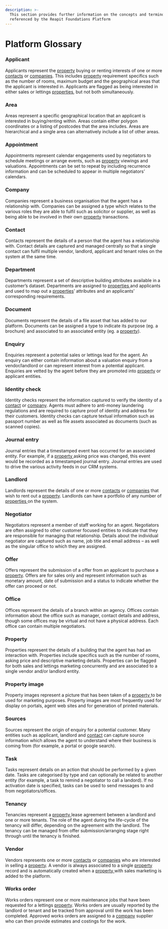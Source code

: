```yaml
---
description: >-
  This section provides further information on the concepts and terminology
  referenced by the Reapit Foundations Platform
---
```


# Platform Glossary

### Applicant

Applicants represent the [property](https://foundations-documentation.reapit.cloud/platform-glossary#properties) buying or renting interests of one or more [contacts](https://foundations-documentation.reapit.cloud/platform-glossary#contact) or [companies](https://foundations-documentation.reapit.cloud/platform-glossary#company). This includes [property](https://foundations-documentation.reapit.cloud/platform-glossary#properties) requirement specifics such as the number of rooms, maximum budget and the geographical areas that the applicant is interested in. Applicants are flagged as being interested in either sales or lettings [properties](https://foundations-documentation.reapit.cloud/platform-glossary#properties), but not both simultaneously.

### Area

Areas represent a specific geographical location that an applicant is interested in buying/renting within. Areas contain either polygon coordinates or a listing of postcodes that the area includes. Areas are hierarchical and a single area can alternatively include a list of other areas.

### Appointment

Appointments represent calendar engagements used by negotiators to schedule meetings or arrange events, such as [property](https://foundations-documentation.reapit.cloud/platform-glossary#properties) viewings and valuations. Appointments can be set to repeat by including recurrence information and can be scheduled to appear in multiple negotiators’ calendars.

### Company

Companies represent a business organisation that the agent has a relationship with. Companies can be assigned a type which relates to the various roles they are able to fulfil such as solicitor or supplier, as well as being able to be involved in their own [property](https://foundations-documentation.reapit.cloud/platform-glossary#properties) transactions.

### Contact

Contacts represent the details of a person that the agent has a relationship with. Contact details are captured and managed centrally so that a single contact can fulfil multiple vendor, landlord, applicant and tenant roles on the system at the same time.

### Department

Departments represent a set of descriptive building attributes available in a customer’s dataset. Departments are assigned to [properties ](https://foundations-documentation.reapit.cloud/platform-glossary#properties)and applicants and used to map out a [properties](https://foundations-documentation.reapit.cloud/platform-glossary#properties)’ attributes and an applicants’ corresponding requirements.

### Document

Documents represent the details of a file asset that has added to our platform. Documents can be assigned a type to indicate its purpose \(eg. a brochure\) and associated to an associated entity \(eg. a [property](https://foundations-documentation.reapit.cloud/platform-glossary#properties)\).

### Enquiry

Enquiries represent a potential sales or lettings lead for the agent. An enquiry can either contain information about a valuation enquiry from a vendor/landlord or can represent interest from a potential applicant.  Enquiries are vetted by the agent before they are promoted into [property](https://foundations-documentation.reapit.cloud/platform-glossary#properties) or applicant entities.

### Identity check

Identity checks represent the information captured to verify the identity of a [contact](https://foundations-documentation.reapit.cloud/platform-glossary#contact) or [company](https://foundations-documentation.reapit.cloud/platform-glossary#company). Agents must adhere to anti-money laundering regulations and are required to capture proof of identity and address for their customers. Identity checks can capture textual information such as passport number as well as file assets associated as documents \(such as scanned copies\).

### Journal entry

Journal entries that a timestamped event has occurred for an associated entity. For example, if a [property ](https://foundations-documentation.reapit.cloud/platform-glossary#properties)asking price was changed, this event would be recorded as a timestamped journal entry. Journal entries are used to drive the various activity feeds in our CRM systems.

### Landlord

Landlords represent the details of one or more [contacts](https://foundations-documentation.reapit.cloud/platform-glossary#contact) or [companies](https://foundations-documentation.reapit.cloud/platform-glossary#company) that wish to rent out a [property](https://foundations-documentation.reapit.cloud/platform-glossary#properties). Landlords can have a portfolio of any number of [properties ](https://foundations-documentation.reapit.cloud/platform-glossary#properties)on the system.

### Negotiator

Negotiators represent a member of staff working for an agent. Negotiators are often assigned to other customer focused entities to indicate that they are responsible for managing that relationship. Details about the individual negotiator are captured such as name, job title and email address – as well as the singular office to which they are assigned.

### Offer

Offers represent the submission of a offer from an applicant to purchase a [property](https://foundations-documentation.reapit.cloud/platform-glossary#properties). Offers are for sales only and represent information such as monetary amount, date of submission and a status to indicate whether the offer can proceed or not.

### Office

Offices represent the details of a branch within an agency. Offices contain information about the office such as manager, contact details and address, though some offices may be virtual and not have a physical address. Each office can contain multiple negotiators.

### Property

Properties represent the details of a building that the agent has had an interaction with. Properties include specifics such as the number of rooms, asking price and descriptive marketing details. Properties can be flagged for both sales and lettings marketing concurrently and are associated to a single vendor and/or landlord entity.

### Property image

Property images represent a picture that has been taken of a [property ](https://foundations-documentation.reapit.cloud/platform-glossary#properties)to be used for marketing purposes. Property images are most frequently used for display on portals, agent web sites and for generation of printed materials.

### Sources

Sources represent the origin of enquiry for a potential customer. Many entities such as applicant, landlord and [contact](https://foundations-documentation.reapit.cloud/platform-glossary#contact) can capture source information which allows the agent to understand where their business is coming from \(for example, a portal or google search\).

### Task

Tasks represent details on an action that should be performed by a given date. Tasks are categorised by type and can optionally be related to another entity \(for example, a task to remind a negotiator to call a landord\). If no activation date is specified, tasks can be used to send messages to and from negotiators/offices.

### Tenancy

Tenancies represent a [property ](https://foundations-documentation.reapit.cloud/platform-glossary#properties)lease agreement between a landlord and one or more tenants. The role of the agent during the life-cycle of the tenancy will differ, depending on the agreement with the landlord. The tenancy can be managed from offer submission/arranging stage right through until the tenancy is finished.

### Vendor

Vendors represents one or more [contacts](https://foundations-documentation.reapit.cloud/platform-glossary#contact) or [companies](https://foundations-documentation.reapit.cloud/platform-glossary#company) who are interested in selling a [property](https://foundations-documentation.reapit.cloud/platform-glossary#properties). A vendor is always associated to a single [property](https://foundations-documentation.reapit.cloud/platform-glossary#properties) record and is automatically created when a [property ](https://foundations-documentation.reapit.cloud/platform-glossary#properties)with sales marketing is added to the platform.

### Works order

Works orders represent one or more maintenance jobs that have been requested for a lettings [property](https://foundations-documentation.reapit.cloud/platform-glossary#properties). Works orders are usually reported by the landlord or tenant and be tracked from approval until the work has been completed. Approved works orders are assigned to a [company](https://foundations-documentation.reapit.cloud/platform-glossary#company) supplier who can then provide estimates and costings for the work.

